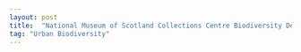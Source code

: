 ```yaml
---
layout: post
title:  "National Museum of Scotland Collections Centre Biodiversity Development Area"
tag: "Urban Biodiversity"
---
```


